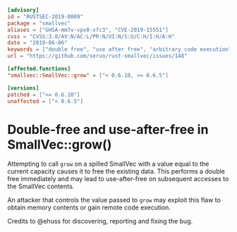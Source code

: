 ```toml
[advisory]
id = "RUSTSEC-2019-0009"
package = "smallvec"
aliases = ["GHSA-mm7v-vpv8-xfc3", "CVE-2019-15551"]
cvss = "CVSS:3.0/AV:N/AC:L/PR:N/UI:N/S:U/C:H/I:H/A:H"
date = "2019-06-06"
keywords = ["double free", "use after free", "arbitrary code execution"]
url = "https://github.com/servo/rust-smallvec/issues/148"

[affected.functions]
"smallvec::SmallVec::grow" = ["< 0.6.10, >= 0.6.5"]

[versions]
patched = [">= 0.6.10"]
unaffected = ["< 0.6.5"]
```

# Double-free and use-after-free in SmallVec::grow()

Attempting to call `grow` on a spilled SmallVec with a value equal to the current capacity causes it to free the existing data. This performs a double free immediately and may lead to use-after-free on subsequent accesses to the SmallVec contents.

An attacker that controls the value passed to `grow` may exploit this flaw to obtain memory contents or gain remote code execution.

Credits to @ehuss for discovering, reporting and fixing the bug.

